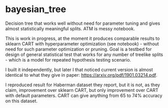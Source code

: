# bayesian_tree

Decision tree that works well without need for parameter tuning and gives almost statistically meaningful splits. ATM is messy notebook.

This is work in progress, at the moment it produces comparable results to sklearn CART with hyperparameter optimization (see notebook) - without need for such parameter optimization or pruning. Goal is a testbed for  design of general statistical test that works for any number of treelike splits - which is a model for repeated hypothesis testing scenario. 

I built it independently, but later I that noticed current version is almost identical to what they give in paper: https://arxiv.org/pdf/1901.03214.pdf.

I reproduced result for Haberman dataset they report, but it is not, as they claim, improvement over sklearn CART, but only improvement over CART with default parameters. 
CART can give anything from 65 to 74% accuracy on this dataset. 


